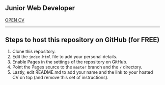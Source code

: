 # <Your name>
## Junior Web Developer

[OPEN CV](https://<your-github-account>.github.io/cv)

--- 

## Steps to host this repository on GitHub (for FREE)

1. Clone this repository.
2. Edit the `index.html` file to add your personal details.
3. Enable Pages in the settings of the repository on GitHub.
4. Point the Pages source to the `master` branch and the `/` directory.
5. Lastly, edit README.md to add your name and the link to your hosted CV on top (and remove this set of instructions).